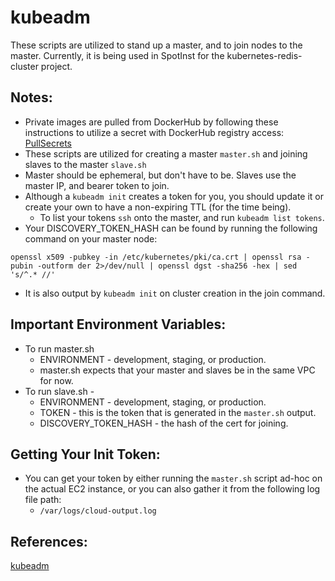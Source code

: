 # kubeadm

These scripts are utilized to stand up a master, and to join nodes to the master.  Currently, it is being
used in SpotInst for the kubernetes-redis-cluster project.

## Notes:

* Private images are pulled from DockerHub by following these instructions to utilize a secret with DockerHub registry access:
  [PullSecrets](https://kubernetes.io/docs/tasks/configure-pod-container/pull-image-private-registry/)
* These scripts are utilized for creating a master `master.sh` and joining slaves to the master `slave.sh`
* Master should be ephemeral, but don't have to be.  Slaves use the master IP, and bearer token to join.
* Although a `kubeadm init` creates a token for you, you should update it or create your own to have a non-expiring
  TTL (for the time being).
  - To list your tokens `ssh` onto the master, and run `kubeadm list tokens`.
* Your DISCOVERY_TOKEN_HASH can be found by running the following command on your master node:
```
openssl x509 -pubkey -in /etc/kubernetes/pki/ca.crt | openssl rsa -pubin -outform der 2>/dev/null | openssl dgst -sha256 -hex | sed 's/^.* //'
```
* It is also output by `kubeadm init` on cluster creation in the join command.

## Important Environment Variables:

* To run master.sh
  - ENVIRONMENT - development, staging, or production.
  - master.sh expects that your master and slaves be in the same VPC for now.
* To run slave.sh - 
  - ENVIRONMENT - development, staging, or production.
  - TOKEN - this is the token that is generated in the `master.sh` output.
  - DISCOVERY_TOKEN_HASH - the hash of the cert for joining.


## Getting Your Init Token:

* You can get your token by either running the `master.sh` script ad-hoc on the actual EC2 instance, or
  you can also gather it from the following log file path:
  * `/var/logs/cloud-output.log`

## References:
[kubeadm](https://kubernetes.io/docs/admin/kubeadm/)
